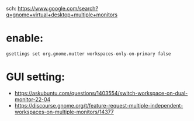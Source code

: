 sch: https://www.google.com/search?q=gnome+virtual+desktop+multiple+monitors

# enable:
```
gsettings set org.gnome.mutter workspaces-only-on-primary false
```

# GUI setting:
- https://askubuntu.com/questions/1403554/switch-workspace-on-dual-monitor-22-04
- https://discourse.gnome.org/t/feature-request-multiple-independent-workspaces-on-multiple-monitors/14377
